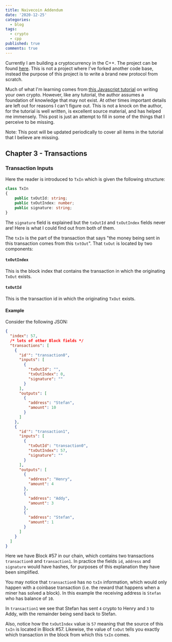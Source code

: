 ```yaml
---
title: Naivecoin Addendum
date: '2020-12-25'
categories:
  - blog
tags:
  - crypto
  - cpp
published: true
comments: true
---
```

Currently I am building a cryptocurrency in the C++. The project can be found [here](https://github.com/zethon/Ash). This is not a project where I've forked another code base, instead the purpose of this project is to write a brand new protocol from scratch. 

Much of what I'm learning comes from [this Javascript tutorial](https://lhartikk.github.io/) on writing your own crypto. However, like any tutorial, the author assumes a foundation of knowledge that may not exist. At other times important details are left out for reasons I can't figure out. This is not a knock on the author, for the tutorial is well written, is excellent source material, and has helped me immensely. This post is just an attempt to fill in some of the things that I perceive to be missing.

<div class="notice--info">Note: This post will be updated periodically to cover all items in the tutorial that I believe are missing.</div>

## Chapter 3 - Transactions

### Transaction Inputs

Here the reader is introduced to `TxIn` which is given the following structure:

```typescript
class TxIn 
{
    public txOutId: string;
    public txOutIndex: number;
    public signature: string;
}
```

The `signature` field is explained but the `txOutId` and `txOutIndex` fields never are! Here is what I could find out from both of them.

The `txIn` is the part of the transaction that says "the money being sent in this transaction comes from this `txtOut`". That `txOut` is located by two components:

#### `txOutIndex`

This is the block index that contains the transaction in which the originating `TxOut` exists.

#### `txOutId`

This is the transaction id in which the originating `TxOut` exists. 

#### Example

Consider the following JSON:

```json
{
  "index": 57,
  /* lots of other Block fields */
  "transactions": [
    {
      "id'": "transaction0",
      "inputs": [
        {
          "txOutId": "",
          "txOutIndex": 0,
          "signature": ""
        }
      ],
      "outputs": [
        {
          "address": "Stefan",
          "amount": 10
        }
      ]
    },
    {
      "id'": "transaction1",
      "inputs": [
        {
          "txOutId": "transaction0",
          "txOutIndex": 57,
          "signature": ""
        }
      ],
      "outputs": [
        {
          "address": "Henry",
          "amount": 4
        },
        {
          "address": "Addy",
          "amount": 3
        },
        {
          "address": "Stefan",
          "amount": 1
        }
      ]
    }
  ]
}
```

Here we have Block #57 in our chain, which contains two transactions `transaction0` and `transaction1`. In practice the fields `id`, `address` and `signature` would have hashes, for purposes of this explanation they have been simplified.

You may notice that `transaction0` has no `txIn` information, which would only happen with a coinbase transaction (i.e. the reward that happens when a miner has solved a block). In this example the receiving address is `Stefan` who has balance of `10`. 

In `transaction1` we see that Stefan has sent `4` crypto to Henry and `3` to Addy, with the remainder being send back to Stefan. 

Also, notice how the `txOutIndex` value is `57` meaning that the source of this `txIn` is located in Block #57. Likewise, the value of `txOut` tells you exactly which transaction in the block from which this `txIn` comes.
